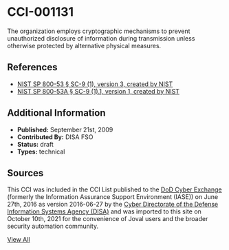 # CCI-001131

The organization employs cryptographic mechanisms to prevent unauthorized disclosure of information during transmission unless otherwise protected by alternative physical measures.

## References ##

* [NIST SP 800-53 § SC-9 (1), version 3, created by NIST](http://csrc.nist.gov/publications/PubsSPs.html)
* [NIST SP 800-53A § SC-9 (1).1, version 1, created by NIST](http://csrc.nist.gov/publications/PubsSPs.html)


## Additional Information ##

* **Published:** September 21st, 2009
* **Contributed By:** DISA FSO
* **Status:** draft
* **Types:** technical

## Sources ##

This CCI was included in the CCI List published to the [DoD Cyber Exchange](https://public.cyber.mil/stigs/cci/)
(formerly the Information Assurance Support Environment (IASE)) on June 27th, 2016 as version
2016-06-27 by the [Cyber Directorate of the Defense Information Systems Agency (DISA)](https://public.cyber.mil/about-cyber/)
and was imported to this site on October 10th, 2021 for the convenience of Joval users and the broader
security automation community.

[View All](../README.md)
